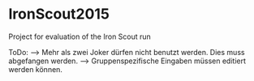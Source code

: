 IronScout2015
=============

Project for evaluation of the Iron Scout run

ToDo:
--> Mehr als zwei Joker dürfen nicht benutzt werden. Dies muss abgefangen werden.
--> Gruppenspezifische Eingaben müssen editiert werden können.
